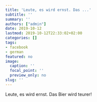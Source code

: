 ```yaml
---
title: 'Leute, es wird ernst. Das ...'
subtitle: ''
summary: ''
authors: ["admin"]
date: 2019-10-12
lastmod: 2019-10-12T22:33:02+02:00
categories: []
tags:
- facebook
- german
featured: no
image:
  caption: ''
  focal_point: ''
  preview_only: no
slug: ''
---
```

Leute, es wird ernst. Das Bier wird teurer!


